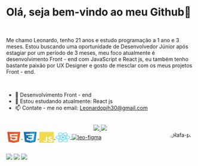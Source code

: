 <h1>Olá, seja bem-vindo ao meu Github👋</h1> <br>
<p>Me chamo Leonardo, tenho 21 anos e estudo programação a 1 ano e 3 meses. Estou buscando uma oportunidade de Desenvolvedor Júnior após estagiar por um período de 3 meses, meu foco atualmente é desenvolvimento Front - end com JavaScript e React js, eu também tenho bastante paixão por UX Designer e gosto de mesclar com os meus projetos Front - end.
</p>
<br>

- 🔭 Desenvolvimento Front - end
- 🌱 Estou estudando atualmente: React js 
- 📫 Contate - me no email: Leonardopjh30@gmail.com

<br>

<div align="center" style="display: inline_block">
  <a href="https://github.com/Leonardoaugusto77">
  <img height="180em" src="https://github-readme-stats.vercel.app/api?username=Leonardoaugusto77&show_icons=true&theme=dracula&include_all_commits=true&count_private=true"/>
  <img height="180em" src="https://github-readme-stats.vercel.app/api/top-langs/?username=Leonardoaugusto77&layout=compact&langs_count=7&theme=dracula"/>
</div>
  
<div>
  <img align="center" alt="leo-HTML" height="30" width="40" src="https://raw.githubusercontent.com/devicons/devicon/master/icons/html5/html5-original.svg">
  <img align="center" alt="leo-CSS" height="30" width="40" src="https://raw.githubusercontent.com/devicons/devicon/master/icons/css3/css3-original.svg">
  <img align="center" alt="leo-Js" height="30" width="40" src="https://raw.githubusercontent.com/devicons/devicon/master/icons/javascript/javascript-plain.svg">
  <img align="center" alt="leo-React" height="30" width="40" src="https://raw.githubusercontent.com/devicons/devicon/master/icons/react/react-original.svg">
  <img align="center" alt="leo-figma" height="30" width"40" src="https://cdn.jsdelivr.net/gh/devicons/devicon/icons/figma/figma-original.svg"/>
   <img align="right" alt="Rafa-pic" height="150" style="border-radius:50px;" src="https://uploads.spiritfanfiction.com/fanfics/capitulos/201912/kin-sarutobi-kakashi-hatake-18183703-271220191721.gif">
</div>
  
  </div>
  
  ##
 
<div> 
  
<a href="https://www.instagram.com/project_heisen/" target="_blank"><img src="https://img.shields.io/badge/-Instagram-%23E4405F?style=for-the-badge&logo=instagram&logoColor=white" target="_blank"></a>
<a href = "leonardopjh30@gmail.com"><img src="https://img.shields.io/badge/-Gmail-%23333?style=for-the-badge&logo=gmail&logoColor=white" target="_blank"></a>
<a href="https://www.linkedin.com/in/leonardo-augusto-36a3011ab/" target="_blank"><img src="https://img.shields.io/badge/-LinkedIn-%230077B5?style=for-the-badge&logo=linkedin&logoColor=white" target="_blank"></a> 
 
 
  
  
